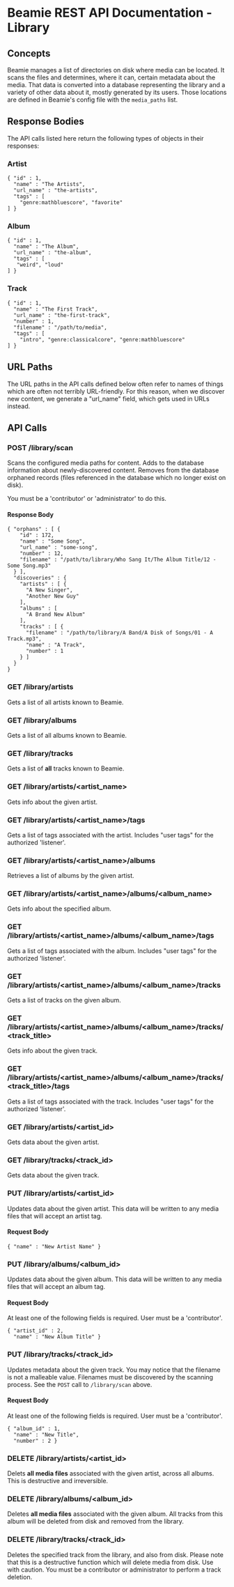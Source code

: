 # Beamie REST API Documentation - Library

## Concepts

Beamie manages a list of directories on disk where media can be located. It
scans the files and determines, where it can, certain metadata about the media.
That data is converted into a database representing the library and a variety
of other data about it, mostly generated by its users. Those locations are
defined in Beamie's config file with the `media_paths` list.


## Response Bodies

The API calls listed here return the following types of objects in their
responses:

### Artist

    { "id" : 1,
      "name" : "The Artists",
      "url_name" : "the-artists",
      "tags" : [
        "genre:mathbluescore", "favorite"
    ] }


### Album

    { "id" : 1,
      "name" : "The Album",
      "url_name" : "the-album",
      "tags" : [
       "weird", "loud"
    ] }


### Track

    { "id" : 1,
      "name" : "The First Track",
      "url_name" : "the-first-track",
      "number" : 1,
      "filename" : "/path/to/media",
      "tags" : [
        "intro", "genre:classicalcore", "genre:mathbluescore"
    ] }


## URL Paths

The URL paths in the API calls defined below often refer to names of things
which are often not terribly URL-friendly. For this reason, when we discover new
content, we generate a "url_name" field, which gets used in URLs instead.


## API Calls

### POST /library/scan

Scans the configured media paths for content. Adds to the database information
about newly-discovered content. Removes from the database orphaned records
(files referenced in the database which no longer exist on disk).

You must be a 'contributor' or 'administrator' to do this.

#### Response Body

    { "orphans" : [ {
        "id" : 172,
        "name" : "Some Song",
        "url_name" : "some-song",
        "number" : 12,
        "filename" : "/path/to/library/Who Sang It/The Album Title/12 - Some Song.mp3"
      } ],
      "discoveries" : {
        "artists" : [ {
          "A New Singer",
          "Another New Guy"
        ],
        "albums" : [
          "A Brand New Album"
        ],
        "tracks" : [ {
          "filename" : "/path/to/library/A Band/A Disk of Songs/01 - A Track.mp3",
          "name" : "A Track",
          "number" : 1
        } ]
      }
    }


### GET /library/artists

Gets a list of all artists known to Beamie.


### GET /library/albums

Gets a list of all albums known to Beamie.


### GET /library/tracks

Gets a list of **all** tracks known to Beamie.


### GET /library/artists/<artist_name>

Gets info about the given artist.


### GET /library/artists/<artist_name>/tags

Gets a list of tags associated with the artist. Includes "user tags" for the 
authorized 'listener'.


### GET /library/artists/<artist_name>/albums

Retrieves a list of albums by the given artist.


### GET /library/artists/<artist_name>/albums/<album_name>

Gets info about the specified album.


### GET /library/artists/<artist_name>/albums/<album_name>/tags

Gets a list of tags associated with the album. Includes "user tags" for the 
authorized 'listener'.


### GET /library/artists/<artist_name>/albums/<album_name>/tracks

Gets a list of tracks on the given album.


### GET /library/artists/<artist_name>/albums/<album_name>/tracks/<track_title>

Gets info about the given track.


### GET /library/artists/<artist_name>/albums/<album_name>/tracks/<track_title>/tags

Gets a list of tags associated with the track. Includes "user tags" for the 
authorized 'listener'.


### GET /library/artists/<artist_id>

Gets data about the given artist.


### GET /library/tracks/<track_id>

Gets data about the given track.


### PUT /library/artists/<artist_id>

Updates data about the given artist. This data will be written to any media
files that will accept an artist tag.

#### Request Body

    { "name" : "New Artist Name" }


### PUT /library/albums/<album_id>

Updates data about the given album. This data will be written to any media
files that will accept an album tag.

#### Request Body

At least one of the following fields is required. User must be a 'contributor'.

    { "artist_id" : 2,
      "name" : "New Album Title" }


### PUT /library/tracks/<track_id>

Updates metadata about the given track. You may notice that the filename is not
a malleable value. Filenames must be discovered by the scanning process. See the
`POST` call to `/library/scan` above.

#### Request Body

At least one of the following fields is required. User must be a 'contributor'.

    { "album_id" : 1,
      "name" : "New Title",
      "number" : 2 }


### DELETE /library/artists/<artist_id>

Delets **all media files** associated with the given artist, across all albums.
This is destructive and irreversible.


### DELETE /library/albums/<album_id>

Deletes **all media files** associated with the given album. All tracks from
this album will be deleted from disk and removed from the library.


### DELETE /library/tracks/<track_id>

Deletes the specified track from the library, and also from disk. Please note
that this is a destructive function which will delete media from disk. Use with
caution. You must be a contributor or administrator to perform a track deletion.

